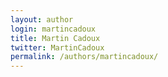 ```yaml
---
layout: author
login: martincadoux
title: Martin Cadoux
twitter: MartinCadoux
permalink: /authors/martincadoux/
---
```



